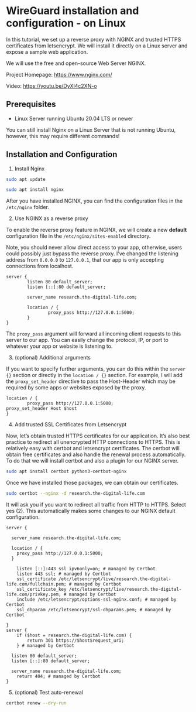# WireGuard installation and configuration - on Linux
In this tutorial, we set up a reverse proxy with NGINX and trusted HTTPS certificates from letsencrypt. We will install it directly on a Linux server and expose a sample web application.

We will use the free and open-source Web Server NGINX.

Project Homepage: https://www.nginx.com/

Video: https://youtu.be/DyXl4c2XN-o

## Prerequisites

- Linux Server running Ubuntu 20.04 LTS or newer

You can still install Nginx on a Linux Server that is not running Ubuntu, however, this may require different commands!

## Installation and Configuration

1. Install Nginx

```bash
sudo apt update

sudo apt install nginx
```

After you have installed NGINX, you can find the configuration files in the `/etc/nginx` folder.

2. Use NGINX as a reverse proxy

To enable the reverse proxy feature in NGINX, we will create a new **default** configuration file in the `/etc/nginx/sites-enabled` directory.

Note, you should never allow direct access to your app, otherwise, users could possibly just bypass the reverse proxy. I’ve changed the listening address from `0.0.0.0` to `127.0.0.1`, that our app is only accepting connections from localhost.

```nginx
server {
        listen 80 default_server;
        listen [::]:80 default_server;

        server_name research.the-digital-life.com;

        location / {
                proxy_pass http://127.0.0.1:5000;
        }
}
```

The `proxy_pass` argument will forward all incoming client requests to this server to our app. You can easily change the protocol, IP, or port to whatever your app or website is listening to.

3. (optional) Additional arguments

If you want to specify further arguments, you can do this within the `server {}` section or directly in the `location / {}` section. For example, I will add the `proxy_set_header` directive to pass the Host-Header which may be required by some apps or websites exposed by the proxy.

```nginx
location / {
        proxy_pass http://127.0.0.1:5000;
proxy_set_header Host $host
}
```

4. Add trusted SSL Certificates from Letsencrypt

Now, let’s obtain trusted HTTPS certificates for our application. It’s also best practice to redirect all unencrypted HTTP connections to HTTPS. This is relatively easy with certbot and letsencrypt certificates. The certbot will obtain free certificates and also handle the renewal process automatically. To do that we will install certbot and also a plugin for our NGINX server.

```bash
sudo apt install certbot python3-certbot-nginx
```

Once we have installed those packages, we can obtain our certificates.

```bash
sudo certbot --nginx -d research.the-digital-life.com
```

It will ask you if you want to redirect all traffic from HTTP to HTTPS. Select yes (2). This automatically makes some changes to our NGINX default configuration.

```nginx
server {

  server_name research.the-digital-life.com;
 
  location / {
    proxy_pass http://127.0.0.1:5000;
  }

    listen [::]:443 ssl ipv6only=on; # managed by Certbot
    listen 443 ssl; # managed by Certbot
    ssl_certificate /etc/letsencrypt/live/research.the-digital-life.com/fullchain.pem; # managed by Certbot
    ssl_certificate_key /etc/letsencrypt/live/research.the-digital-life.com/privkey.pem; # managed by Certbot
    include /etc/letsencrypt/options-ssl-nginx.conf; # managed by Certbot
    ssl_dhparam /etc/letsencrypt/ssl-dhparams.pem; # managed by Certbot

}
server {
    if ($host = research.the-digital-life.com) {
        return 301 https://$host$request_uri;
    } # managed by Certbot

  listen 80 default_server;
  listen [::]:80 default_server;

  server_name research.the-digital-life.com;
    return 404; # managed by Certbot
}
```

5. (optional) Test auto-renewal

```bash
certbot renew --dry-run
```